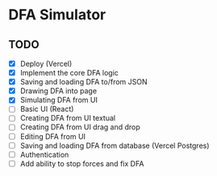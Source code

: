 # DFA Simulator

## TODO

- [x] Deploy (Vercel)
- [x] Implement the core DFA logic
- [x] Saving and loading DFA to/from JSON
- [x] Drawing DFA into page
- [x] Simulating DFA from UI
- [ ] Basic UI (React)
- [ ] Creating DFA from UI textual
- [ ] Creating DFA from UI drag and drop
- [ ] Editing DFA from UI
- [ ] Saving and loading DFA from database (Vercel Postgres)
- [ ] Authentication
- [ ] Add ability to stop forces and fix DFA
